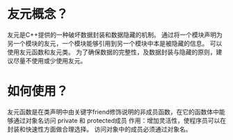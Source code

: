 # 友元概念？
友元是C++提供的一种破坏数据封装和数据隐藏的机制。
通过将一个模块声明为另一个模块的友元，一个模块能够引用到另一个模块中本是被隐藏的信息。
可以使用友元函数和友元类。
为了确保数据的完整性，及数据封装与隐藏的原则，建议尽量不使用或少使用友元。
# 如何使用？
友元函数是在类声明中由关键字friend修饰说明的非成员函数，在它的函数体中能够通过对象名访问 private 和 protected成员
作用：增加灵活性，使程序员可以在封装和快速性方面做合理选择。
访问对象中的成员必须通过对象名。
